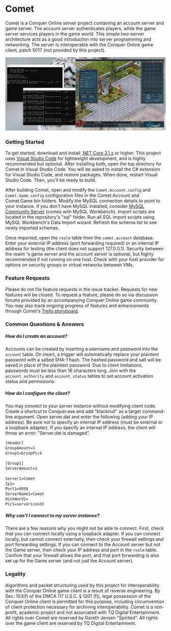 # Comet
Comet is a Conquer Online server project containing an account server and game server. The account server authenticates players, while the game server services players in the game world. This simple two-server architecture acts as a good introduction into server programming and networking. The server is interoperable with the Conquer Online game client, patch 5017 (not provided by this project). 

![Example Picture](/img/example.jpg)

### Getting Started
To get started, download and install [.NET Core 3.1.x](https://dotnet.microsoft.com/download/dotnet-core/3.1) or higher. This project uses [Visual Studio Code](https://code.visualstudio.com/) for lightweight development, and is highly recommended but optional. After installing both, open the top directory for Comet in Visual Studio Code. You will be asked to install the C# extension for Visual Studio Code, and restore packages. When done, restart Visual Studio Code. Then, you'll be ready to build.

After building Comet, open and modify the `Comet.Account.config` and `Comet.Game.config` configuration files in the Comet.Account and Comet.Game bin folders. Modify the MySQL connection details to point to your instance. If you don't have MySQL installed, consider [MySQL Community Server](https://dev.mysql.com/downloads/mysql/) (comes with MySQL Workbench). Import scripts are located in the repository's "sql" folder. Run all SQL import scripts using MySQL Workbench's Data Import wizard. Refresh the schema list to see newly imported schemas. 

Once imported, open the `realm` table from the `comet.account` database. Enter your external IP address (port forwarding required) or an internal IP address for testing (the client does not support 127.0.0.1). Security between the realm 's game server and the account server is optional, but highly recommended if not running on one host. Check with your host provider for options on security groups or virtual networks between VMs.

### Feature Requests

Please do not file feature requests in the issue tracker. Requests for new features will be closed. To request a feature, please do so via discussion forums provided by an accompanying Conquer Online game community. You may also track ongoing progress of features and enhancements through Comet's [Trello storyboard](https://trello.com/b/tb8ChBlF/comet). 

### Common Questions & Answers

##### How do I create an account?

Accounts can be created by inserting a username and password into the `account` table. On insert, a trigger will automatically replace your plaintext password with a salted SHA-1 hash. The hashed password and salt will be saved in place of the plaintext password. Due to client limitations, passwords must be less than 16 characters long. Join with the `account_authority` and `account_status` tables to set account activation status and permissions.

##### How do I configure the client?

You may connect to your server instance without modifying client code. Create a shortcut to Conquer.exe and add "blacknull" as a target command-line argument. Open server.dat and enter the following (adding your IP address). Be sure not to specify an internal IP address (must be external or a loopback adapter). If you specify an internal IP address, the client will throw an error: "Server.dat is damaged".

```
[Header]
GroupAmount=1
Group1=GroupPic4

[Group1]
ServerAmount=1

Server1=Comet
Ip1=
Port1=9958
ServerName1=Comet
HintWord1= 
Pic1=servericon33
```

##### Why can't I connect to my server instance?

There are a few reasons why you might not be able to connect. First, check that you can connect locally using a loopback adapter. If you can connect locally, but cannot connect externally, then check your firewall settings and port forwarding settings. If you can connect to the Account server but not the Game server, then check your IP address and port in the `realm` table. Confirm that your firewall allows the port, and that port forwarding is also set up for the Game server (and not just the Account server).

### Legality

Algorithms and packet structuring used by this project for interoperability with the Conquer Online game client is a result of reverse engineering. By Sec. 103(f) of the DMCA (17 U.S.C. § 1201 (f)), legal possession of the Conquer Online client is permitted for this purpose, including circumvention of client protection necessary for archiving interoperability. Comet is a non-profit, academic project and not associated with TQ Digital Entertainment. All rights over Comet are reserved by Gareth Jensen "Spirited". All rights over the game client are reserved by TQ Digital Entertainment.